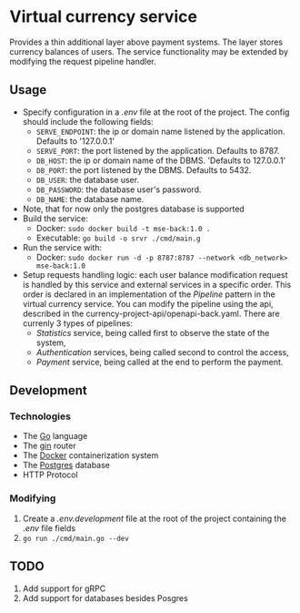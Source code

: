 # Virtual currency service

Provides a thin additional layer above payment systems. The layer stores currency balances of users. The service functionality may be extended by modifying the request pipeline handler.

## Usage

* Specify configuration in a *.env* file at the root of the project. The config should include the following fields:
  - ```SERVE_ENDPOINT```: the ip or domain name listened by the application. Defaults to '127.0.0.1'
  - ```SERVE_PORT```: the port listened by the application. Defaults to 8787.
  - ```DB_HOST```: the ip or domain name of the DBMS. 'Defaults to 127.0.0.1'
  - ```DB_PORT```: the port listened by the DBMS. Defaults to 5432.
  - ```DB_USER```: the database user.
  - ```DB_PASSWORD```: the database user's password.
  - ```DB_NAME```: the database name.
* Note, that for now only the postgres database is supported
* Build the service:
  - Docker: ```sudo docker build -t mse-back:1.0 .  ```
  - Executable: ```go build -o srvr ./cmd/main.g```
* Run the service with:
  - Docker: ```sudo docker run -d -p 8787:8787 --network <db_network>  mse-back:1.0```
* Setup requests handling logic: each user balance modification request is handled by this service and external services in a specific order. This order is declared in an implementation of the *Pipeline* pattern in the virtual currency service. You can modify the pipeline using the api, described in the currency-project-api/openapi-back.yaml. There are currenly 3 types of pipelines:
  - *Statistics* service, being called first to observe the state of the system,
  - *Authentication* services, being called second to control the access,
  - *Payment* service, being called at the end to perform the payment.

## Development

### Technologies

- The [Go](https://go.dev/tour/welcome/1) language
- The [gin](https://github.com/gin-gonic/gin) router
- The [Docker](https://docs.docker.com/) containerization system
- The [Postgres](https://www.postgresql.org/docs/) database
- HTTP Protocol

### Modifying

1. Create a *.env.development* file at the root of the project containing the *.env* file fields
2. ```go run ./cmd/main.go --dev```

## TODO

1. Add support for gRPC
2. Add support for databases besides Posgres
